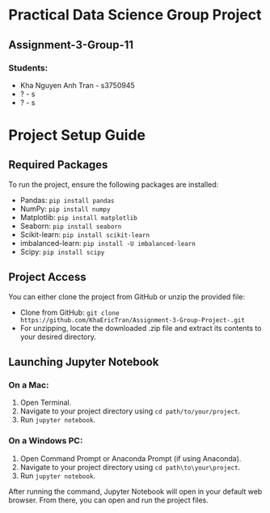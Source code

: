 # Practical Data Science Group Project
## Assignment-3-Group-11

### Students:
* Kha Nguyen Anh Tran - s3750945
* ? - s
* ? - s

# Project Setup Guide

## Required Packages

To run the project, ensure the following packages are installed:

- Pandas: `pip install pandas`
- NumPy: `pip install numpy`
- Matplotlib: `pip install matplotlib`
- Seaborn: `pip install seaborn`
- Scikit-learn: `pip install scikit-learn`
- imbalanced-learn: `pip install -U imbalanced-learn`
- Scipy: `pip install scipy`

## Project Access

You can either clone the project from GitHub or unzip the provided file:

- Clone from GitHub: `git clone https://github.com/KhaEricTran/Assignment-3-Group-Project-.git`
- For unzipping, locate the downloaded .zip file and extract its contents to your desired directory.

## Launching Jupyter Notebook

### On a Mac:
1. Open Terminal.
2. Navigate to your project directory using `cd path/to/your/project`.
3. Run `jupyter notebook`.

### On a Windows PC:
1. Open Command Prompt or Anaconda Prompt (if using Anaconda).
2. Navigate to your project directory using `cd path\to\your\project`.
3. Run `jupyter notebook`.

After running the command, Jupyter Notebook will open in your default web browser. From there, you can open and run the project files.
